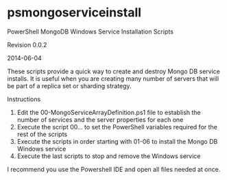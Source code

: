 psmongoserviceinstall
=====================

PowerShell MongoDB Windows Service Installation Scripts

Revision 0.0.2

2014-06-04

These scripts provide a quick way to create and destroy Mongo DB service installs. It is useful when you are creating many number of servers that will be part of a replica set or sharding strategy. 

Instructions

1. Edit the 00-MongoServiceArrayDefinition.ps1 file to establish the number of services and the server properties for each one
2. Execute the script 00...  to set the PowerShell variables required for the rest of the scripts
3. Execute the scripts in order starting with 01-06 to install the Mongo DB Windows service
4. Execute the last scripts to stop and remove the Windows service

I recommend you use the Powershell IDE and open all files needed at once. 
